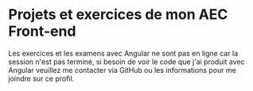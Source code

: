 # Projets et exercices de mon AEC Front-end
Les exercices et les examens avec Angular ne sont pas en ligne car la session n'est pas terminé,
si besoin de voir le code que j'ai produit avec Angular veuillez me contacter via GitHub ou les informations 
pour me joindre sur ce profil. 
